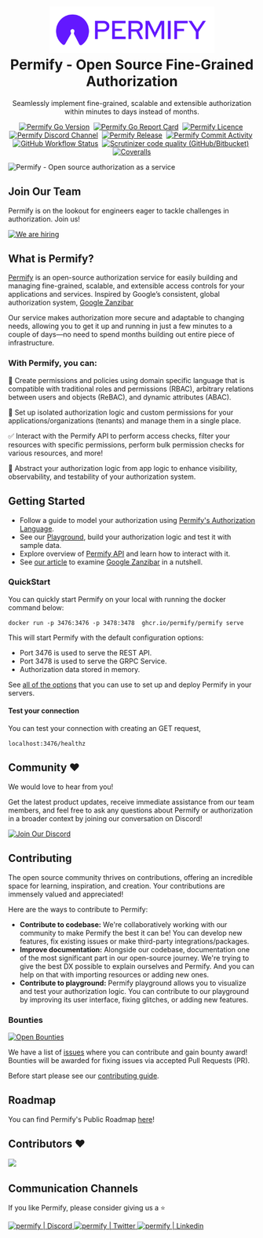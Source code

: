 
<h1 align="center">
    <img src="https://raw.githubusercontent.com/Permify/permify/master/assets/permify-logo.svg" alt="Permify logo" width="336px" /><br />
    Permify - Open Source Fine-Grained Authorization
</h1>
<p align="center">
    Seamlessly implement fine-grained, scalable and extensible authorization within minutes to days instead of months.
</p>

<p align="center">
    <a href="https://github.com/Permify/permify" target="_blank"><img src="https://img.shields.io/github/go-mod/go-version/Permify/permify?style=for-the-badge&logo=go" alt="Permify Go Version" /></a>&nbsp;
    <a href="https://goreportcard.com/report/github.com/Permify/permify" target="_blank"><img src="https://goreportcard.com/badge/github.com/Permify/permify?style=for-the-badge&logo=go" alt="Permify Go Report Card" /></a>&nbsp;
    <a href="https://github.com/Permify/permify" target="_blank"><img src="https://img.shields.io/github/license/Permify/permify?style=for-the-badge" alt="Permify Licence" /></a>&nbsp;
    <a href="https://discord.gg/n6KfzYxhPp" target="_blank"><img src="https://img.shields.io/discord/950799928047833088?style=for-the-badge&logo=discord&label=DISCORD" alt="Permify Discord Channel" /></a>&nbsp;
    <a href="https://github.com/Permify/permify/pkgs/container/permify" target="_blank"><img src="https://img.shields.io/github/v/release/permify/permify?include_prereleases&style=for-the-badge" alt="Permify Release" /></a>&nbsp;
    <a href="https://img.shields.io/github/commit-activity/m/Permify/permify?style=for-the-badge" target="_blank"><img src="https://img.shields.io/github/commit-activity/m/Permify/permify?style=for-the-badge" alt="Permify Commit Activity" /></a>&nbsp;
    <a href="https://img.shields.io/github/actions/workflow/status/Permify/permify/release.yml?style=for-the-badge" target="_blank"><img src="https://img.shields.io/github/actions/workflow/status/Permify/permify/release.yml?style=for-the-badge" alt="GitHub Workflow Status" /></a>&nbsp;
    <a href="https://scrutinizer-ci.com/g/Permify/permify/?branch=master" target="_blank"><img src="https://img.shields.io/scrutinizer/quality/g/Permify/permify/master?style=for-the-badge" alt="Scrutinizer code quality (GitHub/Bitbucket)" /></a>&nbsp;
    <a href='https://coveralls.io/github/Permify/permify?branch=master'><img alt="Coveralls" src="https://img.shields.io/coverallsCoverage/github/Permify/permify?style=for-the-badge"></a>
</p>

![Permify - Open source authorization as a service](https://github.com/Permify/permify/assets/39353278/06262e07-84ba-4a1c-b859-870344396600)

## Join Our Team

Permify is on the lookout for engineers eager to tackle challenges in authorization. Join us!

<a href="http://permify.co/company/career/" target="_blank"><img src="https://img.shields.io/badge/We%20Are%20Hiring!-blue?style=for-the-badge" alt="We are hiring" /></a>&nbsp;

## What is Permify?

[Permify](https://github.com/Permify/permify) is an open-source authorization service for easily building and managing fine-grained, scalable, and extensible access controls for your applications and services. Inspired by Google’s consistent, global authorization system, [Google Zanzibar](https://storage.googleapis.com/pub-tools-public-publication-data/pdf/41f08f03da59f5518802898f68730e247e23c331.pdf)

Our service makes authorization more secure and adaptable to changing needs, allowing you to get it up and running in just a few minutes to a couple of days—no need to spend months building out entire piece of infrastructure.

### With Permify, you can:

🔮 Create permissions and policies using domain specific language that is compatible with traditional roles and permissions (RBAC), arbitrary relations between users and objects (ReBAC), and dynamic attributes (ABAC).

🔐 Set up isolated authorization logic and custom permissions for your applications/organizations (tenants) and manage them in a single place.

✅ Interact with the Permify API to perform access checks, filter your resources with specific permissions, perform bulk permission checks for various resources, and more!

🧪 Abstract your authorization logic from app logic to enhance visibility, observability, and testability of your authorization system.

## Getting Started 

- Follow a guide to model your authorization using [Permify's Authorization Language].
- See our [Playground], build your authorization logic and test it with sample data.
- Explore overview of [Permify API] and learn how to interact with it.
- See [our article] to examine [Google Zanzibar](https://storage.googleapis.com/pub-tools-public-publication-data/pdf/41f08f03da59f5518802898f68730e247e23c331.pdf) in a nutshell.

[Permify's Authorization Language]: https://docs.permify.co/getting-started/modeling
[playground]: https://play.permify.co/
[Permify API]: https://docs.permify.co/api-reference
[our article]: https://permify.co/post/google-zanzibar-in-a-nutshell

### QuickStart

You can quickly start Permify on your local with running the docker command below:

```shell
docker run -p 3476:3476 -p 3478:3478  ghcr.io/permify/permify serve
```

This will start Permify with the default configuration options: 
* Port 3476 is used to serve the REST API.
* Port 3478 is used to serve the GRPC Service.
* Authorization data stored in memory.

See [all of the options] that you can use to set up and deploy Permify in your servers.

[all of the options]: https://docs.permify.co/setting-up

#### Test your connection

You can test your connection with creating an GET request,

```shell
localhost:3476/healthz
```

## Community ♥️

We would love to hear from you!

Get the latest product updates, receive immediate assistance from our team members, and feel free to ask any questions about Permify or authorization in a broader context by joining our conversation on Discord!

<a href="https://discord.gg/n6KfzYxhPp" target="_blank"><img src="https://img.shields.io/badge/Join%20Our%20Discord!-blueviolet?style=for-the-badge" alt="Join Our Discord" /></a>&nbsp;

## Contributing

The open source community thrives on contributions, offering an incredible space for learning, inspiration, and creation. Your contributions are immensely valued and appreciated!

Here are the ways to contribute to Permify:

* **Contribute to codebase:** We're collaboratively working with our community to make Permify the best it can be! You can develop new features, fix existing issues or make third-party integrations/packages. 
* **Improve documentation:** Alongside our codebase, documentation one of the most significant part in our open-source journey. We're trying to give the best DX possible to explain ourselves and Permify. And you can help on that with importing resources or adding new ones.
* **Contribute to playground:** Permify playground allows you to visualize and test your authorization logic. You can contribute to our playground by improving its user interface, fixing glitches, or adding new features.

### Bounties 
[![Open Bounties](https://img.shields.io/endpoint?url=https%3A%2F%2Fconsole.algora.io%2Fapi%2Fshields%2Fpermify%2Fbounties%3Fstatus%3Dopen&style=for-the-badge)](https://console.algora.io/org/permify/bounties?status=open)

We have a list of [issues](https://github.com/Permify/permify/labels/%F0%9F%92%8E%20Bounty) where you can contribute and gain bounty award! Bounties will be awarded for fixing issues via accepted Pull Requests (PR).

Before start please see our [contributing guide](https://github.com/Permify/permify/blob/master/CONTRIBUTING.md).

## Roadmap

You can find Permify's Public Roadmap [here](https://github.com/orgs/Permify/projects/1)!

## Contributors ♥️

<a href="https://github.com/permify/Permify/graphs/contributors">
  <img src="https://contrib.rocks/image?repo=permify/Permify&anon=1" />
</a>

## Communication Channels

If you like Permify, please consider giving us a :star:

<p align="left">
<a href="https://discord.gg/n6KfzYxhPp">
 <img height="70px" width="70px" alt="permify | Discord" src="https://user-images.githubusercontent.com/39353278/187209316-3d01a799-c51b-4eaa-8f52-168047078a14.png" />
</a>
<a href="https://twitter.com/GetPermify">
  <img height="70px" width="70px" alt="permify | Twitter" src="https://user-images.githubusercontent.com/39353278/187209323-23f14261-d406-420d-80eb-1aa707a71043.png"/>
</a>
<a href="https://www.linkedin.com/company/permifyco">
  <img height="70px" width="70px" alt="permify | Linkedin" src="https://user-images.githubusercontent.com/39353278/187209321-03293a24-6f63-4321-b362-b0fc89fdd879.png" />
</a>
</p>
